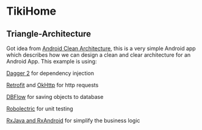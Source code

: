 # TikiHome
## Triangle-Architecture

Got idea from [Android Clean Architecture](https://github.com/android10/Android-CleanArchitecture), this is a very simple Android app which describes how we can design a clean and clear architecture for an Android App. This example is using:

[Dagger 2](http://google.github.io/dagger/) for dependency injection

[Retrofit](http://square.github.io/retrofit/) and [OkHttp](http://square.github.io/okhttp/) for http requests

[DBFlow](https://github.com/Raizlabs/DBFlow) for saving objects to database

[Robolectric](http://robolectric.org/) for unit testing

[RxJava and RxAndroid](https://github.com/ReactiveX/RxJava) for simplify the business logic
